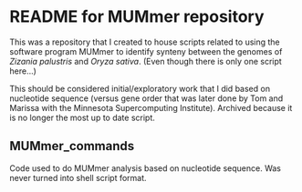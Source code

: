 # README for MUMmer repository
This was a repository that I created to house scripts related to using the software program MUMmer to identify synteny between the genomes of _Zizania palustris_ and _Oryza sativa_. (Even though there is only one script here...)

This should be considered initial/exploratory work that I did based on nucleotide sequence (versus gene order that was later done by Tom and Marissa with the Minnesota Supercomputing Institute). Archived because it is no longer the most up to date script.

## MUMmer_commands
Code used to do MUMmer analysis based on nucleotide sequence.
Was never turned into shell script format.

